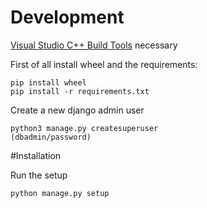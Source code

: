# Development

[Visual Studio C++ Build Tools](https://go.microsoft.com/fwlink/?LinkId=691126) necessary

First of all install wheel and the requirements:

```
pip install wheel
pip install -r requirements.txt
```

Create a new django admin user

```
python3 manage.py createsuperuser
(dbadmin/password)
```

#Installation

Run the setup
```
python manage.py setup
```
